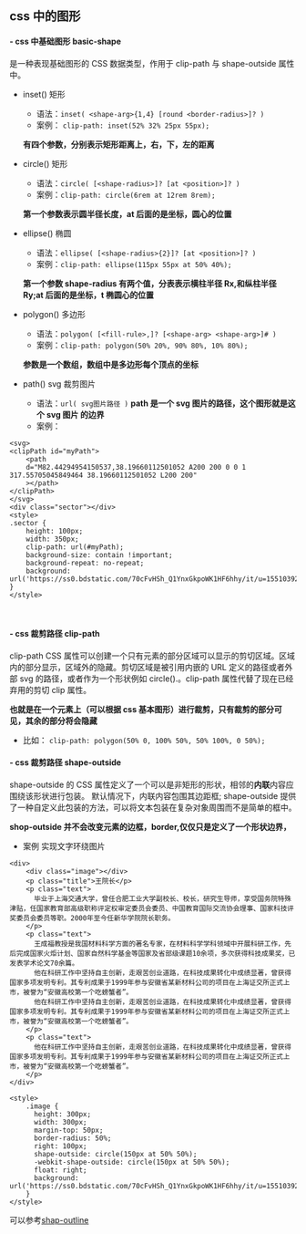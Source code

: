 ## css 中的图形

#### - css 中基础图形 basic-shape

<basic-shape>是一种表现基础图形的 CSS 数据类型，作用于 clip-path 与 shape-outside 属性中。

- inset() 矩形

  - 语法：`inset( <shape-arg>{1,4} [round <border-radius>]? )`
  - 案例： `clip-path: inset(52% 32% 25px 55px);`

  **有四个参数，分别表示矩形距离上，右，下，左的距离**
  <br>

- circle() 矩形

  - 语法：`circle( [<shape-radius>]? [at <position>]? )`
  - 案例：`clip-path: circle(6rem at 12rem 8rem);`

  **第一个参数表示圆半径长度，at 后面的是坐标，圆心的位置**
  <br>

- ellipse() 椭圆

  - 语法：`ellipse( [<shape-radius>{2}]? [at <position>]? )`
  - 案例：`clip-path: ellipse(115px 55px at 50% 40%);`

  **第一个参数 shape-radius 有两个值，分表表示横柱半径 Rx,和纵柱半径 Ry;at 后面的是坐标，t 椭圆心的位置**
  <br>

- polygon() 多边形

  - 语法：`polygon( [<fill-rule>,]? [<shape-arg> <shape-arg>]# )`
  - 案例：`clip-path: polygon(50% 20%, 90% 80%, 10% 80%);`

  **参数是一个数组，数组中是多边形每个顶点的坐标**
  <br>

- path() svg 裁剪图片

  - 语法：`url( svg图片路径 )`
    **path 是一个 svg 图片的路径，这个图形就是这个 svg 图片 的边界**
  - 案例：

```
<svg>
<clipPath id="myPath">
    <path
    d="M82.44294954150537,38.19660112501052 A200 200 0 0 1 317.55705045849464 38.19660112501052 L200 200"
    ></path>
</clipPath>
</svg>
<div class="sector"></div>
<style>
.sector {
    height: 100px;
    width: 350px;
    clip-path: url(#myPath);
    background-size: contain !important;
    background-repeat: no-repeat;
    background: url('https://ss0.bdstatic.com/70cFvHSh_Q1YnxGkpoWK1HF6hhy/it/u=1551039200,1108067788&fm=26&gp=0.jpg');
}
</style>
```

  <br>

#### - css 裁剪路径 clip-path

clip-path CSS 属性可以创建一个只有元素的部分区域可以显示的剪切区域。区域内的部分显示，区域外的隐藏。剪切区域是被引用内嵌的 URL 定义的路径或者外部 svg 的路径，或者作为一个形状例如 circle().。clip-path 属性代替了现在已经弃用的剪切 clip 属性。

**也就是在一个元素上（可以根据 css 基本图形）进行裁剪，只有裁剪的部分可见，其余的部分将会隐藏**

- 比如： `clip-path: polygon(50% 0, 100% 50%, 50% 100%, 0 50%);`
  <br>

#### - css 裁剪路径 shape-outside

shape-outside 的 CSS 属性定义了一个可以是非矩形的形状，相邻的**内联**内容应围绕该形状进行包装。 默认情况下，内联内容包围其边距框; shape-outside 提供了一种自定义此包装的方法，可以将文本包装在复杂对象周围而不是简单的框中。

**shop-outside 并不会改变元素的边框，border,仅仅只是定义了一个形状边界，**

- 案例 实现文字环绕图片

```
<div>
    <div class="image"></div>
    <p class="title">王院长</p>
    <p class="text">
      毕业于上海交通大学，曾任合肥工业大学副校长、校长，研究生导师，享受国务院特殊津贴，任国家教育部高级职称评定权审定委员会委员、中国教育国际交流协会理事、国家科技评奖委员会委员等职。2000年至今任新华学院院长职务。
    </p>
    <p class="text">
      王成福教授是我国材料科学方面的著名专家，在材料科学学科领域中开展科研工作，先后完成国家火炬计划、国家自然科学基金等国家及省部级课题10余项，多次获得科技成果奖，已发表学术论文70余篇。
      他在科研工作中坚持自主创新，走艰苦创业道路，在科技成果转化中成绩显著，曾获得国家多项发明专利。其专利成果于1999年参与安徽省某新材料公司的项目在上海证交所正式上市，被誉为“安徽高校第一个吃螃蟹者”。
      他在科研工作中坚持自主创新，走艰苦创业道路，在科技成果转化中成绩显著，曾获得国家多项发明专利。其专利成果于1999年参与安徽省某新材料公司的项目在上海证交所正式上市，被誉为“安徽高校第一个吃螃蟹者”。
    </p>
    <p class="text">
      他在科研工作中坚持自主创新，走艰苦创业道路，在科技成果转化中成绩显著，曾获得国家多项发明专利。其专利成果于1999年参与安徽省某新材料公司的项目在上海证交所正式上市，被誉为“安徽高校第一个吃螃蟹者”。
    </p>
</div>

<style>
    .image {
      height: 300px;
      width: 300px;
      margin-top: 50px;
      border-radius: 50%;
      right: 100px;
      shape-outside: circle(150px at 50% 50%);
      -webkit-shape-outside: circle(150px at 50% 50%);
      float: right;
      background: url('https://ss0.bdstatic.com/70cFvHSh_Q1YnxGkpoWK1HF6hhy/it/u=1551039200,1108067788&fm=26&gp=0.jpg');
    }
</style>
```

可以参考[shap-outline](https://wow.techbrood.com/fiddle/31483)
